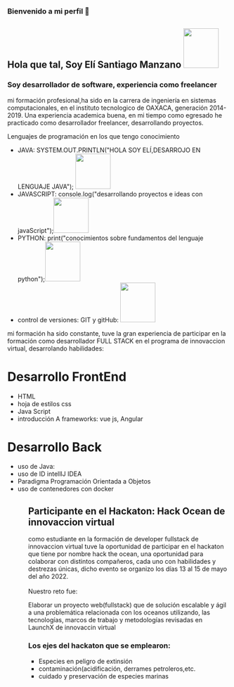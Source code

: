 ### Bienvenido a mi perfil  👋
<h2>Hola que tal, Soy Elí Santiago Manzano <img src="https://media0.giphy.com/media/HscDLzkO8EOTmgkhQP/giphy.gif?cid=ecf05e47boqjhdds0igvdtif7qn0ilkf0hzbblkuvc9n6na3&rid=giphy.gif&ct=g" width=80 height=90> </h2>

<h3>Soy desarrollador de software, experiencia como freelancer</h3>

<p>mi formación profesional,ha sido en la carrera de ingeniería en sistemas computacionales, en el instituto tecnologico de OAXACA, generación 2014-2019.
   Una experiencia academica buena, en mi tiempo como egresado he practicado como desarrollador freelancer, desarrollando proyectos.</p>
   
   
  <p>Lenguajes de programación en los que tengo conocimiento</p>
  
  <ul>
   <li>JAVA: SYSTEM.OUT.PRINTLN("HOLA SOY ELÍ,DESARROJO EN LENGUAJE JAVA"); <img src="https://media.giphy.com/media/mEhPCIDM2bTrl0XKTG/giphy.gif" width=80 heigth=90></li>
   <li>JAVASCRIPT: console.log("desarrollando proyectos e ideas con javaScript");<img src="https://media.giphy.com/media/26tn33aiTi1jkl6H6/giphy.gif" width=80 heigth=90></li>
   <li>PYTHON: print("conocimientos sobre fundamentos del lenguaje python");<img src="https://media.giphy.com/media/coxQHKASG60HrHtvkt/giphy.gif" width=80 height=90</li>
  <li>control de versiones: GIT y gitHub: <img src="https://media.giphy.com/media/du3J3cXyzhj75IOgvA/giphy.gif" width=80 height=90 </li>
  
   </ul>
   
   
<p>mi formación ha sido constante, tuve la gran experiencia de participar en la formación como desarrollador FULL STACK en el programa de innovaccion virtual, desarrolando habilidades:</p>
   
 <H1>Desarrollo FrontEnd</h1>
 
 <ul>
  <li>HTML </li>
  <li>hoja de estilos css</li>
  <li>Java Script</li>
  <li>introducción  A frameworks: vue js, Angular</li>
  
 </ul>
 
 
 <h1>Desarrollo Back</h1>
 
 <ul>
   <li>uso de Java:</li>
   <li>uso de ID intellIJ IDEA</li>
   <li>Paradigma Programación Orientada a Objetos</li>
   <li>uso de contenedores con docker</li>
 <ul>
    
    
<h2>Participante en el Hackaton: Hack Ocean de innovaccion virtual</h2>
    
<p>como estudiante en la formación de developer fullstack de innovaccion virtual tuve la oportunidad de participar en el hackaton que tiene por nombre
hack the ocean, una oportunidad para colaborar con distintos compañeros, cada uno con habilidades y destrezas únicas, dicho evento se organizo los            días 13 al 15 de mayo del año 2022.
<br><br>
Nuestro reto fue:</p>

<p>Elaborar un proyecto web(fullstack) que de solución escalable y ágil a una problemática relacionada con los oceanos utilizando, las tecnologías, 
marcos de trabajo y metodologías revisadas en LaunchX de innovaccin virtual</p>
    
<h3>Los ejes del hackaton que se emplearon:</h3>
    
<ul>
<li>Especies en peligro de extinsión</li>
<li>contaminación(acidificación, derrames petroleros,etc.</li>
<li>cuidado y preservación de especies marinas</li>
</ul>
 
 
 
 
 

<!--
**EliStgoManz/EliStgoManz** is a ✨ _special_ ✨ repository because its `README.md` (this file) appears on your GitHub profile.

Here are some ideas to get you started:

- 🔭 I’m currently working on ...
- 🌱 I’m currently learning ...
- 👯 I’m looking to collaborate on ...
- 🤔 I’m looking for help with ...
- 💬 Ask me about ...
- 📫 How to reach me: ...
- 😄 Pronouns: ...
- ⚡ Fun fact: ...
-->

